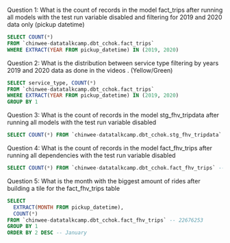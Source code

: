 Question 1: What is the count of records in the model fact_trips after running all models with the test run variable disabled and filtering for 2019 and 2020 data only (pickup datetime) 

```sql
SELECT COUNT(*) 
FROM `chinwee-datatalkcamp.dbt_cchok.fact_trips`
WHERE EXTRACT(YEAR FROM pickup_datetime) IN (2019, 2020)
```

Question 2: What is the distribution between service type filtering by years 2019 and 2020 data as done in the videos . (Yellow/Green)
```sql
SELECT service_type, COUNT(*) 
FROM `chinwee-datatalkcamp.dbt_cchok.fact_trips`
WHERE EXTRACT(YEAR FROM pickup_datetime) IN (2019, 2020)
GROUP BY 1
```

Question 3: What is the count of records in the model stg_fhv_tripdata after running all models with the test run variable disabled
```sql
SELECT COUNT(*) FROM `chinwee-datatalkcamp.dbt_cchok.stg_fhv_tripdata` -- 42084899
```

Question 4: What is the count of records in the model fact_fhv_trips after running all dependencies with the test run variable disabled
```sql
SELECT COUNT(*) FROM `chinwee-datatalkcamp.dbt_cchok.fact_fhv_trips` -- 22676253
```


Question 5: What is the month with the biggest amount of rides after building a tile for the fact_fhv_trips table
```sql
SELECT 
  EXTRACT(MONTH FROM pickup_datetime),
  COUNT(*) 
FROM `chinwee-datatalkcamp.dbt_cchok.fact_fhv_trips` -- 22676253
GROUP BY 1
ORDER BY 2 DESC -- January
```
